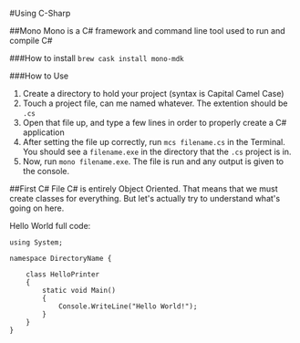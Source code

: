 #Using C-Sharp

##Mono
Mono is a C\# framework and command line tool used to run and compile C\#

###How to install
`brew cask install mono-mdk`

###How to Use
1. Create a directory to hold your project (syntax is Capital Camel Case)
2. Touch a project file, can me named whatever. The extention should be `.cs`
3. Open that file up, and type a few lines in order to properly create a C\# application
4. After setting the file up correctly, run `mcs filename.cs` in the Terminal. You should see a `filename.exe` in the directory that the `.cs` project is in.
5. Now, run `mono filename.exe`. The file is run and any output is given to the console.

##First C\# File
C\# is entirely Object Oriented. That means that we must create classes for everything.
But let's actually try to understand what's going on here.

Hello World full code:
```
using System;

namespace DirectoryName {

    class HelloPrinter
    {
        static void Main()
        {
            Console.WriteLine("Hello World!");
        }
    }
}
```